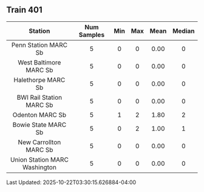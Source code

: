 ## Train 401

| Station | Num Samples | Min | Max | Mean | Median |
| :-----: | :---------: | :-: | :-: | :--: | :----: |
| Penn Station MARC Sb | 5 | 0 | 0 | 0.00 | 0 |
| West Baltimore MARC Sb | 5 | 0 | 0 | 0.00 | 0 |
| Halethorpe MARC Sb | 5 | 0 | 0 | 0.00 | 0 |
| BWI Rail Station MARC Sb | 5 | 0 | 0 | 0.00 | 0 |
| Odenton MARC Sb | 5 | 1 | 2 | 1.80 | 2 |
| Bowie State MARC Sb | 5 | 0 | 2 | 1.00 | 1 |
| New Carrollton MARC Sb | 5 | 0 | 0 | 0.00 | 0 |
| Union Station MARC Washington | 5 | 0 | 0 | 0.00 | 0 |


Last Updated: 2025-10-22T03:30:15.626884-04:00